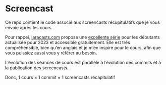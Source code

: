 # Screencast

Ce repo contient le code associé aux screencasts récupitulatifs que je vous envoie après les cours.

Pour rappel, [laracasts.com](https://www.laracasts.com) propose une [excellente série](https://laracasts.com/series/php-for-beginners-2023-edition) pour les débutants actualisée pour 2023 et accessible gratuitement. Elle est très compréhensible, bien qu’en anglais et je m’en inspire pour le cours, afin que vous puissiez aussi vous y référer au besoin.

L’évolution des séances de cours est parallèle à l’évolution des commits et à la publication des screencasts.

Donc, 1 cours = 1 commit = 1 screencasts récapitulatif
